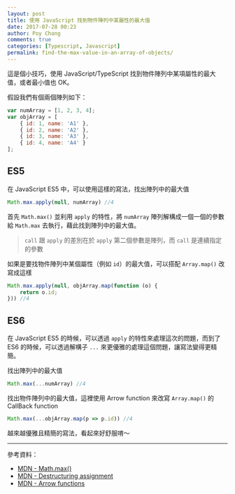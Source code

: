 ```yaml
---
layout: post
title: 使用 JavaScript 找到物件陣列中某屬性的最大值
date: 2017-07-28 00:23
author: Poy Chang
comments: true
categories: [Typescript, Javascript]
permalink: find-the-max-value-in-an-array-of-objects/
---
```

這是個小技巧，使用 JavaScript/TypeScript 找到物件陣列中某項屬性的最大值，或者最小值也 OK。

假設我們有個兩個陣列如下：

```javascript
var numArray = [1, 2, 3, 4];
var objArray = [
    { id: 1, name: 'A1' },
    { id: 2, name: 'A2' },
    { id: 3, name: 'A3' },
    { id: 4, name: 'A4' }
];
```

## ES5

在 JavaScript ES5 中，可以使用這樣的寫法，找出陣列中的最大值

```javascript
Math.max.apply(null, numArray) //4
```

首先 `Math.max()` 並利用 `apply` 的特性，將 `numArray` 陣列解構成一個一個的參數給 `Math.max` 去執行，藉此找到陣列中的最大值。

>`call` 跟 `apply` 的差別在於 `apply` 第二個參數是陣列，而 `call` 是連續指定的參數

如果是要找物件陣列中某個屬性（例如 `id`）的最大值，可以搭配 `Array.map()` 改寫成這樣

```javascript
Math.max.apply(null, objArray.map(function (o) {
    return o.id;
})) //4
```

## ES6

在 JavaScript ES5 的時候，可以透過 `apply` 的特性來處理這次的問題，而到了 ES6 的時候，可以透過解構子 `...` 來更優雅的處理這個問題，讓寫法變得更精簡。

找出陣列中的最大值

```javascript
Math.max(...numArray) //4
```

找出物件陣列中的最大值，這裡使用 Arrow function 來改寫 `Array.map()` 的 CallBack function

```javascript
Math.max(...objArray.map(p => p.id)) //4
```

越來越優雅且精簡的寫法，看起來好舒服唷～

----------

參考資料：

* [MDN - Math.max()](https://developer.mozilla.org/en-US/docs/Web/JavaScript/Reference/Global_Objects/Math/max#Examples)
* [MDN - Destructuring assignment](https://developer.mozilla.org/en-US/docs/Web/JavaScript/Reference/Operators/Destructuring_assignment)
* [MDN - Arrow functions](https://developer.mozilla.org/en-US/docs/Web/JavaScript/Reference/Functions/Arrow_functions)